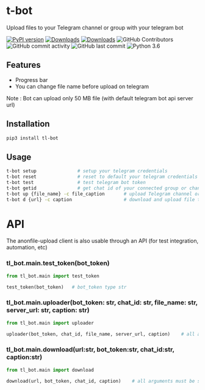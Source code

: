 # t-bot

Upload files to your Telegram channel or group with your telegram bot

 [![PyPI version](https://badge.fury.io/py/tl-bot.svg)](https://pypi.org/project/tl-bot/)
 [![Downloads](https://pepy.tech/badge/tl-bot/month)](https://pepy.tech/project/tl-bot)
 [![Downloads](https://static.pepy.tech/personalized-badge/tl-bot?period=total&units=international_system&left_color=green&right_color=blue&left_text=Total%20Downloads)](https://pepy.tech/project/tl-bot)
 ![GitHub Contributors](https://img.shields.io/github/contributors/jakbin/t-bot)
 ![GitHub commit activity](https://img.shields.io/github/commit-activity/m/jakbin/t-bot)
 ![GitHub last commit](https://img.shields.io/github/last-commit/jakbin/t-bot)
 ![Python 3.6](https://img.shields.io/badge/python-3.6-yellow.svg)


## Features
- Progress bar
- You can change file name before upload on telegram

Note : Bot can upload only 50 MB file (with default telegram bot api server url)


## Installation

```sh
pip3 install tl-bot
```

## Usage 
```sh
t-bot setup               # setup your telegram credentials
t-bot reset               # reset to default your telegram credentials
t-bot test                # test telegram bot token
t-bot getid               # get chat id of your connected group or channel
t-bot up {file_name} -c file_caption       # upload Telegram channel or group
t-bot d {url} -c caption                   # download and upload file to your Telegram channel or group
```

# API

The anonfile-upload client is also usable through an API (for test integration, automation, etc)

### tl_bot.main.test_token(bot_token)

```py
from tl_bot.main import test_token

test_token(bot_token)   # bot_token type str
```

### tl_bot.main.uploader(bot_token: str, chat_id: str, file_name: str, server_url: str, caption: str)

```py
from tl_bot.main import uploader

uploader(bot_token, chat_id, file_name, server_url, caption)    # all arguments must be str
```

### tl_bot.main.download(url:str, bot_token:str, chat_id:str, caption:str)

```py
from tl_bot.main import download

download(url, bot_token, chat_id, caption)    # all arguments must be str
```